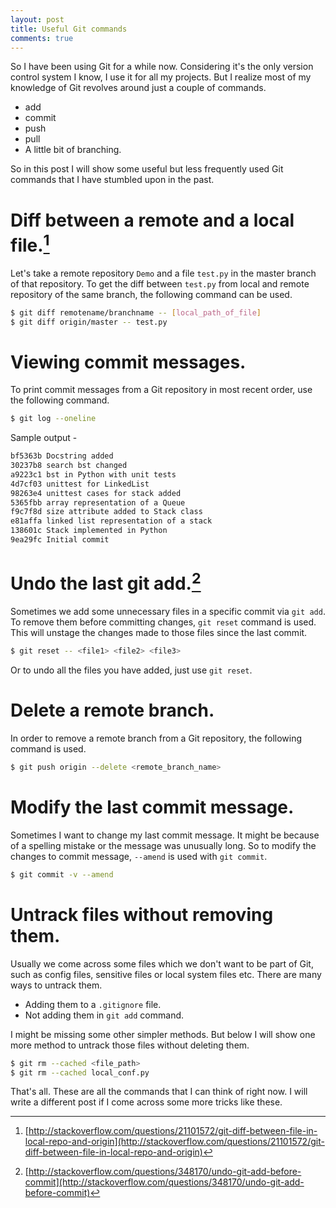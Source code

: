 ```yaml
---
layout: post
title: Useful Git commands
comments: true
---
```


So I have been using Git for a while now. Considering it's the only version control system I know, I use it for all my projects. But I realize most of my knowledge of Git revolves around just a couple of commands.

* add
* commit
* push
* pull
* A little bit of branching.

So in this post I will show some useful but less frequently used Git commands that I have stumbled upon in the past.

# Diff between a remote and a local file.[^1]
Let's take a remote repository `Demo` and a file `test.py` in the master branch of that repository. To get the diff between `test.py` from local and remote repository of the same branch, the following command can be used.

```bash
$ git diff remotename/branchname -- [local_path_of_file]
$ git diff origin/master -- test.py
```

# Viewing commit messages.

To print commit messages from a Git repository in most recent order, use the following command.

```bash
$ git log --oneline
```
Sample output -

```bash
bf5363b Docstring added
30237b8 search bst changed
a9223c1 bst in Python with unit tests
4d7cf03 unittest for LinkedList
98263e4 unittest cases for stack added
5365fbb array representation of a Queue
f9c7f8d size attribute added to Stack class
e81affa linked list representation of a stack
138601c Stack implemented in Python
9ea29fc Initial commit
```

# Undo the last git add.[^2]

Sometimes we add some unnecessary files in a specific commit via `git add`. To remove them before committing changes, `git reset` command is used.  
This will unstage the changes made to those files since the last commit.

```bash
$ git reset -- <file1> <file2> <file3>
```

Or to undo all the files you have added, just use `git reset`.

# Delete a remote branch.

In order to remove a remote branch from a Git repository, the following command is used.

```bash
$ git push origin --delete <remote_branch_name>
```

# Modify the last commit message.
Sometimes I want to change my last commit message. It might be because of a spelling mistake or the message was unusually long. So to modify the changes to commit message, `--amend` is used with `git commit`.

```bash
$ git commit -v --amend
```

# Untrack files without removing them.
Usually we come across some files which we don't want to be part of Git, such as config files, sensitive files or local system files etc. There are many ways to untrack them.

* Adding them to a `.gitignore` file.
* Not adding them in `git add` command.

I might be missing some other simpler methods. But below I will show one more method to untrack those files without deleting them.

```bash
$ git rm --cached <file_path>
$ git rm --cached local_conf.py
```

That's all. These are all the commands that I can think of right now. I will write a different post if I come across some more tricks like these.

[^1]: [http://stackoverflow.com/questions/21101572/git-diff-between-file-in-local-repo-and-origin](http://stackoverflow.com/questions/21101572/git-diff-between-file-in-local-repo-and-origin)
[^2]: [http://stackoverflow.com/questions/348170/undo-git-add-before-commit](http://stackoverflow.com/questions/348170/undo-git-add-before-commit)

